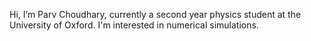 Hi, I’m Parv Choudhary, currently a second year physics student at the University of Oxford. I'm interested in numerical simulations.

<!---
pjcOxford/pjcOxford is a ✨ special ✨ repository because its `README.md` (this file) appears on your GitHub profile.
You can click the Preview link to take a look at your changes.
--->
